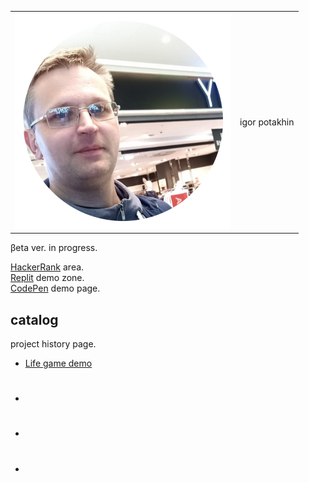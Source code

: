 
<table style="border: none;">
  <tr>
    <td>
      <img src="2022-09-14_11-15-31.png" alt="photo">
    </td>
    <td>
      igor potakhin
    </td>
  </tr>
</table>



βeta ver. in progress.<br>

[HackerRank](https://www.hackerrank.com/archimage) area.<br>
[Replit](https://replit.com/@archimage) demo zone.<br>
[CodePen](https://codepen.io/archimage_wiz) demo page.<br>

## catalog

project history page.

- [Life game demo](https://replit.com/@archimage/CPPCurs1Life)
- #
- #
- #

